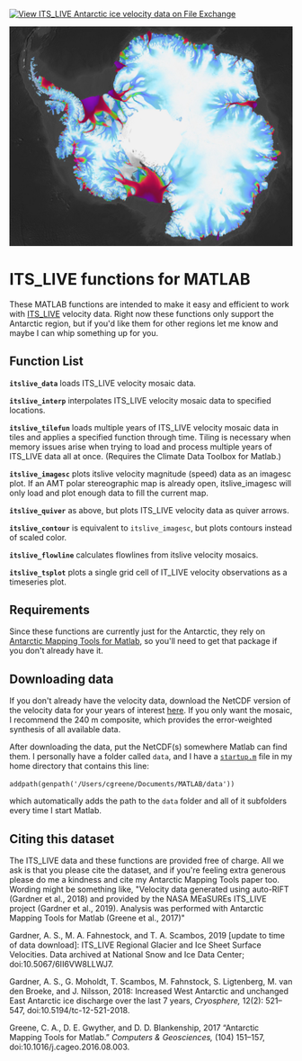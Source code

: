 [![View ITS_LIVE Antarctic ice velocity data on File Exchange](https://www.mathworks.com/matlabcentral/images/matlab-file-exchange.svg)](https://www.mathworks.com/matlabcentral/fileexchange/72701-its_live-antarctic-ice-velocity-data)

![ITS_LIVE](itslive_velmap.jpg)

# ITS_LIVE functions for MATLAB 
These MATLAB functions are intended to make it easy and efficient to work with [ITS_LIVE](https://its-live.jpl.nasa.gov/) velocity data. Right now these functions only support the Antarctic region, but if you'd like them for other regions let me know and maybe I can whip something up for you. 

## Function List 
**`itslive_data`** loads ITS_LIVE velocity mosaic data.

**`itslive_interp`** interpolates ITS_LIVE velocity mosaic data to specified locations. 

**`itslive_tilefun`** loads multiple years of ITS_LIVE velocity mosaic data in tiles and applies a specified function through time. Tiling is necessary when memory issues arise when trying to load and process multiple years of ITS_LIVE data all at once. (Requires the Climate Data Toolbox for Matlab.)

**`itslive_imagesc`** plots itslive velocity magnitude (speed) data as an imagesc plot. If an AMT polar stereographic map is already open, itslive_imagesc will only load and plot enough data to fill the current map. 

**`itslive_quiver`** as above, but plots ITS_LIVE velocity data as quiver arrows. 

**`itslive_contour`** is equivalent to `itslive_imagesc`, but plots contours instead of scaled color. 

**`itslive_flowline`** calculates flowlines from itslive velocity mosaics. 

**`itslive_tsplot`** plots a single grid cell of IT_LIVE velocity observations as a timeseries plot. 

## Requirements 
Since these functions are currently just for the Antarctic, they rely on [Antarctic Mapping Tools for Matlab](http://www.mathworks.com/matlabcentral/fileexchange/47638), so you'll need to get that package if you don't already have it. 

## Downloading data
If you don't already have the velocity data, download the NetCDF version of the velocity data for your years of interest [here](https://nsidc.org/apps/itslive). If you only want the mosaic, I recommend the 240 m composite, which provides the error-weighted synthesis of all available data. 

After downloading the data, put the NetCDF(s) somewhere Matlab can find them. I personally have a folder called `data`, and I have a [`startup.m`](https://www.mathworks.com/help/matlab/ref/startup.html) file in my home directory that contains this line:

`addpath(genpath('/Users/cgreene/Documents/MATLAB/data'))` 

which automatically adds the path to the `data` folder and all of it subfolders every time I start Matlab. 

## Citing this dataset 
The ITS_LIVE data and these functions are provided free of charge. All we ask is that you please cite the dataset, and if you're feeling extra generous please do me a kindness and cite my Antarctic Mapping Tools paper too. Wording might be something like, "Velocity data generated using auto-RIFT (Gardner et al., 2018) and provided by the NASA MEaSUREs ITS_LIVE project (Gardner et al., 2019). Analysis was performed with Antarctic Mapping Tools for Matlab (Greene et al., 2017)"

Gardner, A. S., M. A. Fahnestock, and T. A. Scambos, 2019 [update to time of data download]: ITS_LIVE Regional Glacier and Ice Sheet Surface Velocities. Data archived at National Snow and Ice Data Center; doi:10.5067/6II6VW8LLWJ7.

Gardner, A. S., G. Moholdt, T. Scambos, M. Fahnstock, S. Ligtenberg, M. van den Broeke, and J. Nilsson, 2018: Increased West Antarctic and unchanged East Antarctic ice discharge over the last 7 years, _Cryosphere,_ 12(2): 521–547, doi:10.5194/tc-12-521-2018.

Greene, C. A., D. E. Gwyther, and D. D. Blankenship, 2017 “Antarctic Mapping Tools for Matlab.” _Computers & Geosciences,_ (104) 151–157, doi:10.1016/j.cageo.2016.08.003.
